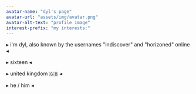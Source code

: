 ```yaml
---
avatar-name: "dyl's page"
avatar-url: "assets/img/avatar.png"
avatar-alt-text: "profile image"
interest-prefix: "my interests:"
---
```


▸ i'm dyl, also known by the usernames "indiscover" and "horizoned" online ◂


▸ sixteen ◂


▸ united kingdom 🇬🇧 ◂


▸ he / him ◂
